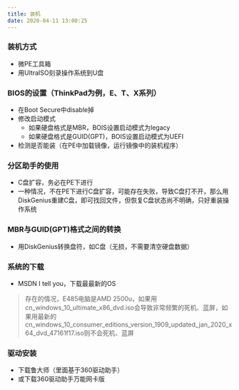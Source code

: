 ```yaml
---
title: 装机
date: 2020-04-11 13:00:25
---
```


### 装机方式
- 微PE工具箱
- 用UltraISO刻录操作系统到U盘

### BIOS的设置（ThinkPad为例，E、T、X系列）
- 在Boot Secure中disable掉
- 修改启动模式
    - 如果硬盘格式是MBR，BOIS设置启动模式为legacy 
    - 如果硬盘格式是GUID(GPT)，BOIS设置启动模式为UEFI
- 检测是否能装（在PE中加载镜像，运行镜像中的装机程序）

### 分区助手的使用
- C盘扩容，务必在PE下进行
- 一种情况，不在PE下进行C盘扩容，可能存在失败，导致C盘打不开，那么用DiskGenius重建C盘，即可找回文件，但恢复C盘状态尚不明确，只好重装操作系统

### MBR与GUID(GPT)格式之间的转换
- 用DiskGenius转换盘符，如C盘（无损，不需要清空硬盘数据）

### 系统的下载
- MSDN I tell you，下载最最新的OS
> 存在的情况，E485电脑是AMD 2500u，如果用cn_windows_10_ultimate_x86_dvd.iso会导致非常频繁的死机、蓝屏，如果用最新的cn_windows_10_consumer_editions_version_1909_updated_jan_2020_x64_dvd_47161f17.iso则不会死机、蓝屏

### 驱动安装
- 下载鲁大师（里面基于360驱动助手）
- 或下载360驱动助手万能网卡版